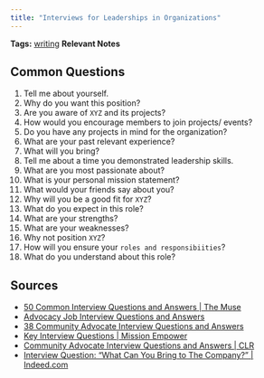 ```yaml
---
title: "Interviews for Leaderships in Organizations"
---
```


**Tags:** [writing](notes/por/writing.md)
**Relevant Notes**

## Common Questions
1. Tell me about yourself.
2. Why do you want this position?
3. Are you aware of `XYZ` and its projects?
4. How would you encourage members to join projects/ events?
5. Do you have any projects in mind for the organization?
6. What are your past relevant experience?
7. What will you bring?
8. Tell me about a time you demonstrated leadership skills.
9. What are you most passionate about?
10. What is your personal mission statement?
11. What would your friends say about you?
12. Why will you be a good fit for `XYZ`?
13. What do you expect in this role?
14. What are your strengths?
15. What are your weaknesses?
16. Why not position `XYZ`?
17. How will you ensure your `roles and responsibiities`?
18. What do you understand about this role?

## Sources
* [50 Common Interview Questions and Answers | The Muse](https://www.themuse.com/advice/interview-questions-and-answers)
* [Advocacy Job Interview Questions and Answers](http://interviewquestionsanswers.org/_Advocacy_id49588)
* [38 Community Advocate Interview Questions and Answers](https://www.globalguideline.com/interview_questions/Questions.php?sc=Community_Advocate)
* [Key Interview Questions | Mission Empower](https://missionempower.org/youth/key-interview-questions/)
* [Community Advocate Interview Questions and Answers | CLR](https://coverlettersandresume.com/advisor/community-advocate-interview-questions-and-answers/)
* [Interview Question: “What Can You Bring to The Company?” | Indeed.com](https://www.indeed.com/career-advice/interviewing/what-can-you-bring-to-the-company)